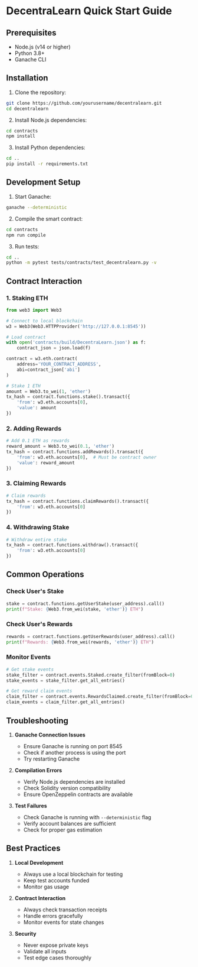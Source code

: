 # DecentraLearn Quick Start Guide

## Prerequisites

- Node.js (v14 or higher)
- Python 3.8+
- Ganache CLI

## Installation

1. Clone the repository:
```bash
git clone https://github.com/yourusername/decentralearn.git
cd decentralearn
```

2. Install Node.js dependencies:
```bash
cd contracts
npm install
```

3. Install Python dependencies:
```bash
cd ..
pip install -r requirements.txt
```

## Development Setup

1. Start Ganache:
```bash
ganache --deterministic
```

2. Compile the smart contract:
```bash
cd contracts
npm run compile
```

3. Run tests:
```bash
cd ..
python -m pytest tests/contracts/test_decentralearn.py -v
```

## Contract Interaction

### 1. Staking ETH

```python
from web3 import Web3

# Connect to local blockchain
w3 = Web3(Web3.HTTPProvider('http://127.0.0.1:8545'))

# Load contract
with open('contracts/build/DecentraLearn.json') as f:
    contract_json = json.load(f)

contract = w3.eth.contract(
    address='YOUR_CONTRACT_ADDRESS',
    abi=contract_json['abi']
)

# Stake 1 ETH
amount = Web3.to_wei(1, 'ether')
tx_hash = contract.functions.stake().transact({
    'from': w3.eth.accounts[0],
    'value': amount
})
```

### 2. Adding Rewards

```python
# Add 0.1 ETH as rewards
reward_amount = Web3.to_wei(0.1, 'ether')
tx_hash = contract.functions.addRewards().transact({
    'from': w3.eth.accounts[0],  # Must be contract owner
    'value': reward_amount
})
```

### 3. Claiming Rewards

```python
# Claim rewards
tx_hash = contract.functions.claimRewards().transact({
    'from': w3.eth.accounts[0]
})
```

### 4. Withdrawing Stake

```python
# Withdraw entire stake
tx_hash = contract.functions.withdraw().transact({
    'from': w3.eth.accounts[0]
})
```

## Common Operations

### Check User's Stake

```python
stake = contract.functions.getUserStake(user_address).call()
print(f"Stake: {Web3.from_wei(stake, 'ether')} ETH")
```

### Check User's Rewards

```python
rewards = contract.functions.getUserRewards(user_address).call()
print(f"Rewards: {Web3.from_wei(rewards, 'ether')} ETH")
```

### Monitor Events

```python
# Get stake events
stake_filter = contract.events.Staked.create_filter(fromBlock=0)
stake_events = stake_filter.get_all_entries()

# Get reward claim events
claim_filter = contract.events.RewardsClaimed.create_filter(fromBlock=0)
claim_events = claim_filter.get_all_entries()
```

## Troubleshooting

1. **Ganache Connection Issues**
   - Ensure Ganache is running on port 8545
   - Check if another process is using the port
   - Try restarting Ganache

2. **Compilation Errors**
   - Verify Node.js dependencies are installed
   - Check Solidity version compatibility
   - Ensure OpenZeppelin contracts are available

3. **Test Failures**
   - Check Ganache is running with `--deterministic` flag
   - Verify account balances are sufficient
   - Check for proper gas estimation

## Best Practices

1. **Local Development**
   - Always use a local blockchain for testing
   - Keep test accounts funded
   - Monitor gas usage

2. **Contract Interaction**
   - Always check transaction receipts
   - Handle errors gracefully
   - Monitor events for state changes

3. **Security**
   - Never expose private keys
   - Validate all inputs
   - Test edge cases thoroughly 